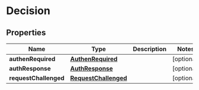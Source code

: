 

# Decision


## Properties

Name | Type | Description | Notes
------------ | ------------- | ------------- | -------------
**authenRequired** | [**AuthenRequired**](AuthenRequired.md) |  |  [optional]
**authResponse** | [**AuthResponse**](AuthResponse.md) |  |  [optional]
**requestChallenged** | [**RequestChallenged**](RequestChallenged.md) |  |  [optional]



